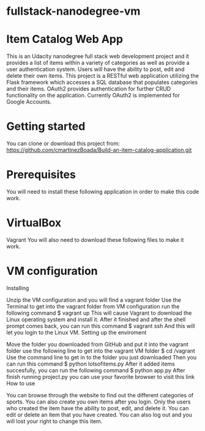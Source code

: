 fullstack-nanodegree-vm
=============

# Item Catalog Web App

This is an Udacity nanodegree full stack web development project and it provides a list of items within a variety of categories as well as provide a user authentication system.
Users will have the ability to post, edit and delete their own items. This project is a RESTful web application utilizing the Flask framework which accesses a SQL database that populates categories and their items. OAuth2 provides authentication for further CRUD functionality on the application. Currently OAuth2 is implemented for Google Accounts.

# Getting started

You can clone or download this project from: https://github.com/cmartinezBoada/Build-an-item-catalog-application.git

# Prerequisites

You will need to install these following application in order to make this code work.

# VirtualBox
Vagrant
You will also need to download these following files to make it work.

# VM configuration
Installing

Unzip the VM configuration and you will find a vagrant folder
Use the Terminal to get into the vagrant folder from VM configuration
run the following command
$ vagrant up
This will cause Vagrant to download the Linux operating system and install it.
After it finished and after the shell prompt comes back, you can run this command
$ vagrant ssh
And this will let you login to the Linux VM.
Setting up the enviroment

Move the folder you downloaded from GitHub and put it into the vagrant folder
use the following line to get into the vagrant VM folder
$ cd /vagrant
Use the command line to get in to the folder you just downloaded
Then you can run this command
$ python lotsofitems.py
After it added items succesfully, you can run the following command
$ python app.py
After finish running project.py you can use your favorite browser to visit this link
How to use

You can browse through the website to find out the different categories of sports.
You can also create you own items after you login.
Only the users who created the item have the ability to post, edit, and delete it.
You can edit or delete an item that you have created.
You can also log out and you will lost your right to change this item.

